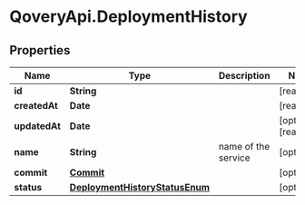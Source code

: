 # QoveryApi.DeploymentHistory

## Properties

Name | Type | Description | Notes
------------ | ------------- | ------------- | -------------
**id** | **String** |  | [readonly] 
**createdAt** | **Date** |  | [readonly] 
**updatedAt** | **Date** |  | [optional] [readonly] 
**name** | **String** | name of the service | [optional] 
**commit** | [**Commit**](Commit.md) |  | [optional] 
**status** | [**DeploymentHistoryStatusEnum**](DeploymentHistoryStatusEnum.md) |  | [optional] 


